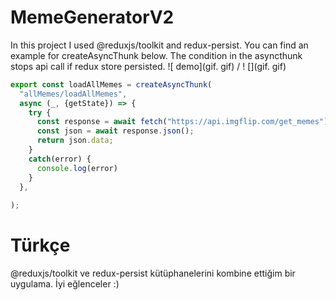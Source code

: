 # MemeGeneratorV2
In this project I used @reduxjs/toolkit and redux-persist.
You can find an example for createAsyncThunk below. The condition in the asyncthunk stops api call if redux store persisted.
![ demo](gif. gif) / ! [](gif. gif)
```js
export const loadAllMemes = createAsyncThunk(
  "allMemes/loadAllMemes",
  async (_, {getState}) => {
    try {
      const response = await fetch("https://api.imgflip.com/get_memes");
      const json = await response.json();
      return json.data;
    }
    catch(error) {
      console.log(error)
    }
  },
  
);
```
# Türkçe 
@reduxjs/toolkit ve redux-persist kütüphanelerini kombine ettiğim bir uygulama. İyi eğlenceler :)
